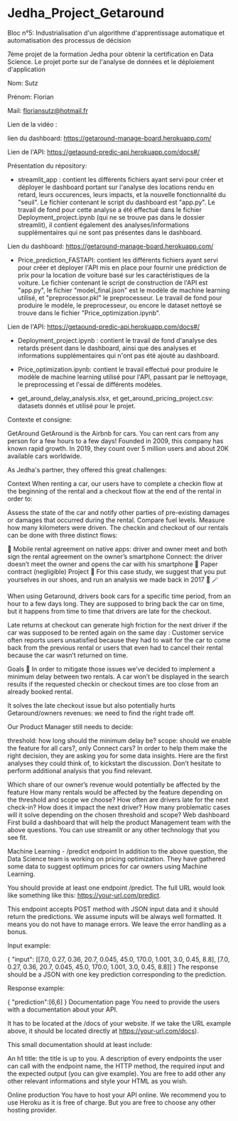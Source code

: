 # Jedha_Project_Getaround

Bloc n°5: Industrialisation d'un algorithme d'apprentissage automatique et automatisation des processus de décision

7ème projet de la formation Jedha pour obtenir la certification en Data Science. Le projet porte sur de l'analyse de données et le déploiement d'application

Nom: Sutz

Prénom: Florian

Mail: floriansutz@hotmail.fr

Lien de la vidéo :

lien du dashboard: https://getaround-manage-board.herokuapp.com/

Lien de l'API: https://getaound-predic-api.herokuapp.com/docs#/

Présentation du répository:

- streamlit_app : contient les différents fichiers ayant servi pour créer et déployer le dashboard portant sur l'analyse des locations rendu en retard, leurs occurences, leurs impacts, et la nouvelle fonctionnalité du "seuil". Le fichier contenant le script du dashboard est "app.py".
Le travail de fond pour cette analyse a été effectué dans le fichier Deployment_project.ipynb (qui ne se trouve pas dans le dossier streamlit), il contient également des analyses/informations supplémentaires qui ne sont pas présentes dans le dashboard. 

Lien du dashboard: https://getaround-manage-board.herokuapp.com/

- Price_prediction_FASTAPI: contient les différents fichiers ayant servi pour créer et déployer l'API mis en place pour fournir une prédiction de prix pour la location de voiture basé sur les caractéristiques de la voiture. Le fichier contenant le script de construction de l'API est "app.py", le fichier "model_final.json" est le modèle de machine learning utilisé, et "preprocessor.pkl" le preprocesseur. 
Le travail de fond pour produire le modèle, le preprocesseur, ou encore le dataset nettoyé se trouve dans le fichier "Price_optimization.ipynb".

Lien de l'API: https://getaound-predic-api.herokuapp.com/docs#/

- Deployment_project.ipynb : contient le travail de fond d'analyse des retards présent dans le dashboard, ainsi que des analyses et informations supplémentaires qui n'ont pas été ajouté au dashboard.

- Price_optimization.ipynb: contient le travail effectué pour produire le modèle de machine learning utilisé pour l'API, passant par le nettoyage, le preprocessing et l'essai de différents modèles. 

- get_around_delay_analysis.xlsx, et get_around_pricing_project.csv: datasets donnés et utilisé pour le projet.


Contexte et consigne: 

GetAround
GetAround is the Airbnb for cars. You can rent cars from any person for a few hours to a few days! Founded in 2009, this company has known rapid growth. In 2019, they count over 5 million users and about 20K available cars worldwide.

As Jedha's partner, they offered this great challenges:

Context
When renting a car, our users have to complete a checkin flow at the beginning of the rental and a checkout flow at the end of the rental in order to:

Assess the state of the car and notify other parties of pre-existing damages or damages that occurred during the rental.
Compare fuel levels.
Measure how many kilometers were driven.
The checkin and checkout of our rentals can be done with three distinct flows:

📱 Mobile rental agreement on native apps: driver and owner meet and both sign the rental agreement on the owner’s smartphone
Connect: the driver doesn’t meet the owner and opens the car with his smartphone
📝 Paper contract (negligible)
Project 🚧
For this case study, we suggest that you put yourselves in our shoes, and run an analysis we made back in 2017 🔮 🪄

When using Getaround, drivers book cars for a specific time period, from an hour to a few days long. They are supposed to bring back the car on time, but it happens from time to time that drivers are late for the checkout.

Late returns at checkout can generate high friction for the next driver if the car was supposed to be rented again on the same day : Customer service often reports users unsatisfied because they had to wait for the car to come back from the previous rental or users that even had to cancel their rental because the car wasn’t returned on time.

Goals 🎯
In order to mitigate those issues we’ve decided to implement a minimum delay between two rentals. A car won’t be displayed in the search results if the requested checkin or checkout times are too close from an already booked rental.

It solves the late checkout issue but also potentially hurts Getaround/owners revenues: we need to find the right trade off.

Our Product Manager still needs to decide:

threshold: how long should the minimum delay be?
scope: should we enable the feature for all cars?, only Connect cars?
In order to help them make the right decision, they are asking you for some data insights. Here are the first analyses they could think of, to kickstart the discussion. Don’t hesitate to perform additional analysis that you find relevant.

Which share of our owner’s revenue would potentially be affected by the feature How many rentals would be affected by the feature depending on the threshold and scope we choose?
How often are drivers late for the next check-in? How does it impact the next driver?
How many problematic cases will it solve depending on the chosen threshold and scope?
Web dashboard
First build a dashboard that will help the product Management team with the above questions. You can use streamlit or any other technology that you see fit.

Machine Learning - /predict endpoint
In addition to the above question, the Data Science team is working on pricing optimization. They have gathered some data to suggest optimum prices for car owners using Machine Learning.

You should provide at least one endpoint /predict. The full URL would look like something like this: https://your-url.com/predict.

This endpoint accepts POST method with JSON input data and it should return the predictions. We assume inputs will be always well formatted. It means you do not have to manage errors. We leave the error handling as a bonus.

Input example:

{
  "input": [[7.0, 0.27, 0.36, 20.7, 0.045, 45.0, 170.0, 1.001, 3.0, 0.45, 8.8], [7.0, 0.27, 0.36, 20.7, 0.045, 45.0, 170.0, 1.001, 3.0, 0.45, 8.8]]
}
The response should be a JSON with one key prediction corresponding to the prediction.

Response example:

{
  "prediction":[6,6]
}
Documentation page
You need to provide the users with a documentation about your API.

It has to be located at the /docs of your website. If we take the URL example above, it should be located directly at https://your-url.com/docs).

This small documentation should at least include:

An h1 title: the title is up to you.
A description of every endpoints the user can call with the endpoint name, the HTTP method, the required input and the expected output (you can give example).
You are free to add other any other relevant informations and style your HTML as you wish.

Online production
You have to host your API online. We recommend you to use Heroku as it is free of charge. But you are free to choose any other hosting provider.
